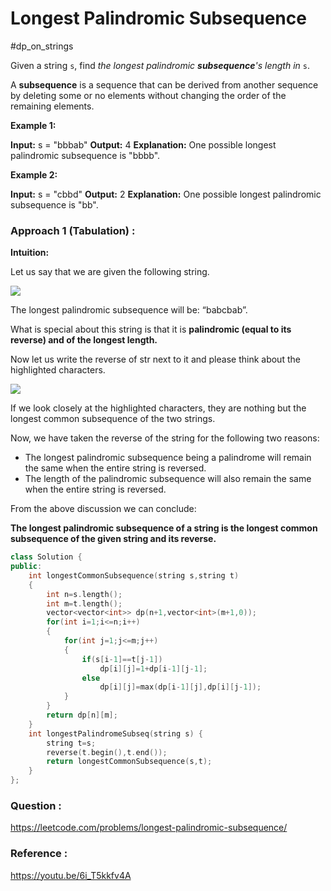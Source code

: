 # Longest Palindromic Subsequence
#dp_on_strings 


Given a string `s`, find _the longest palindromic **subsequence**'s length in_ `s`.

A **subsequence** is a sequence that can be derived from another sequence by deleting some or no elements without changing the order of the remaining elements.

**Example 1:**

**Input:** s = "bbbab"
**Output:** 4
**Explanation:** One possible longest palindromic subsequence is "bbbb".

**Example 2:**

**Input:** s = "cbbd"
**Output:** 2
**Explanation:** One possible longest palindromic subsequence is "bb".


### Approach 1 (Tabulation) :

**Intuition:**

Let us say that we are given the following string.

![](https://lh5.googleusercontent.com/t6krv5guCb_azO1o5-KhOPtzPK0_UR6HjFNlfFO3zoU959ub5xjmeLJHrJ99mSIrnFSjnpqCENMNMoIQfWBDeq_PlxveJ7qQLQJyj8Qi68jrR0zwlO4HL7ijPfaVlLxBaposh-xg)

The longest palindromic subsequence will be: “babcbab”.

What is special about this string is that it is **palindromic (equal to its reverse) and of the longest length.**

Now let us write the reverse of str next to it and please think about the highlighted characters.

![](https://lh5.googleusercontent.com/-_fVrbuWD9-F1DDe710FMiG9TwYb4sKXcBocJnk0cqvaw30t2z8pRQD49DUQROWLr8euPGxron9OQza04CT47k9n-g5OGst8gKdj8PfjML8OBgf39NW0PjCgR3nLL1Drc_QftmCz)

If we look closely at the highlighted characters, they are nothing but the longest common subsequence of the two strings.

Now, we have taken the reverse of the string for the following two reasons:

-   The longest palindromic subsequence being a palindrome will remain the same when the entire string is reversed.
-   The length of the palindromic subsequence will also remain the same when the entire string is reversed.

From the above discussion we can conclude:

**The longest palindromic subsequence of a string is the longest common subsequence of the given string and its reverse.**


```cpp
class Solution {
public:
    int longestCommonSubsequence(string s,string t)
    {
        int n=s.length();
        int m=t.length();
        vector<vector<int>> dp(n+1,vector<int>(m+1,0));
        for(int i=1;i<=n;i++)
        {
            for(int j=1;j<=m;j++)
            {
                if(s[i-1]==t[j-1])
                    dp[i][j]=1+dp[i-1][j-1];
                else
                    dp[i][j]=max(dp[i-1][j],dp[i][j-1]);
            }
        }
        return dp[n][m];
    }
    int longestPalindromeSubseq(string s) {
        string t=s;
        reverse(t.begin(),t.end());
        return longestCommonSubsequence(s,t);
    }
};
```


### Question  :
https://leetcode.com/problems/longest-palindromic-subsequence/

### Reference :
https://youtu.be/6i_T5kkfv4A